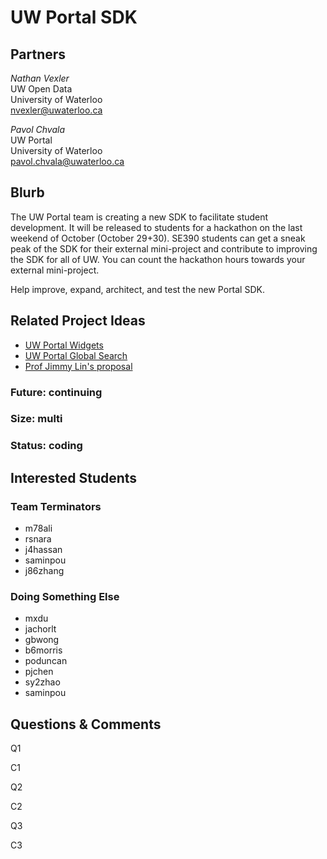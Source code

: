 # UW Portal SDK

## Partners

_Nathan Vexler_  
UW Open Data  
University of Waterloo  
nvexler@uwaterloo.ca  

_Pavol Chvala_  
UW Portal  
University of Waterloo  
pavol.chvala@uwaterloo.ca  

## Blurb

The UW Portal team is creating a new SDK to facilitate student
development. It will be released to students for a hackathon on the
last weekend of October (October 29+30). SE390 students can get a
sneak peak of the SDK for their external mini-project and contribute
to improving the SDK for all of UW. You can count the hackathon hours
towards your external mini-project.

Help improve, expand, architect, and test the new Portal SDK.


## Related Project Ideas

* [UW Portal Widgets](uw-portal-widgets.md)
* [UW Portal Global Search](uw-portal-global-search.md)
* [Prof Jimmy Lin's proposal](jimmylin-fix-uw-website.md)

### Future: continuing
### Size: multi
### Status: coding

## Interested Students
### Team Terminators
* m78ali
* rsnara
* j4hassan
* saminpou
* j86zhang
### Doing Something Else
* mxdu
* jachorlt
* gbwong
* b6morris
* poduncan
* pjchen
* sy2zhao
* saminpou

## Questions & Comments

Q1

C1

Q2

C2

Q3

C3
